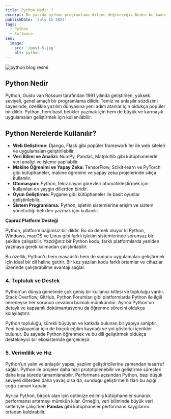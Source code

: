 ```yaml
---
title: Python Nedir ?
excerpt: Bu yazıda python programlama diline değineceğiz.Neden bu kadar popüler ve neler yapabiliriz ? Üzerine konuşacağız.
publishDate: 'July 15 2024'
tags:
  - Python
  - Software
seo:
  image:
    src: '/post-5.jpg'
    alt: python
---
```


![python blog resmi](/post-5.jpg)


## Python Nedir
Python, Guido van Rossum tarafından 1991 yılında geliştirilen, yüksek seviyeli, genel amaçlı bir programlama dilidir. Temiz ve anlaşılır sözdizimi sayesinde, özellikle yazılım dünyasına yeni adım atanlar için oldukça popüler bir dildir. Python, hem basit betikler yazmak için hem de büyük ve karmaşık uygulamaları geliştirmek için kullanılabilir.

## Python Nerelerde Kullanılır?

- **Web Geliştirme:** Django, Flask gibi popüler framework'ler ile web siteleri ve uygulamaları geliştirilebilir.
- **Veri Bilimi ve Analizi:** NumPy, Pandas, Matplotlib gibi kütüphanelerle veri analizi ve işleme yapılabilir.
- **Makine Öğrenimi ve Yapay Zeka:** TensorFlow, Scikit-learn ve PyTorch gibi kütüphaneler, makine öğrenimi ve yapay zeka projelerinde sıkça kullanılır.
- **Otomasyon:** Python, tekrarlayan görevleri otomatikleştirmek için kullanılan en yaygın dillerden biridir.
- **Oyun Geliştirme:** Pygame gibi kütüphaneler ile basit oyunlar geliştirilebilir.
- **Sistem Programlama:** Python, işletim sistemlerine erişim ve sistem yöneticiliği betikleri yazmak için kullanılır.


 **Çapraz Platform Desteği**

Python, platform bağımsız bir dildir. Bu da demek oluyor ki Python, Windows, macOS ve Linux gibi farklı işletim sistemlerinde sorunsuz bir şekilde çalışabilir. Yazdığınız bir Python kodu, farklı platformlarda yeniden yazmaya gerek kalmadan çalıştırılabilir.

Bu özellik, Python'u hem masaüstü hem de sunucu uygulamaları geliştirmek için ideal bir dil haline getirir. Bir kez yazılan kodu farklı ortamlar ve cihazlar üzerinde çalıştırabilme avantajı sağlar.

### 4. **Topluluk ve Destek**

Python'un dünya genelinde çok geniş bir kullanıcı kitlesi ve topluluğu vardır. Stack Overflow, GitHub, Python Forumları gibi platformlarda Python ile ilgili neredeyse her sorunun cevabını bulmak mümkündür. Ayrıca Python'un detaylı ve kapsamlı dokümantasyonu da öğrenme sürecini oldukça kolaylaştırır.

Python topluluğu, sürekli büyüyen ve katkıda bulunan bir yapıya sahiptir. Yeni başlayanlar için de birçok eğitim kaynağı ve yol gösterici içerikler bulunur. Bu sayede Python öğrenmek ve bu dili geliştirmek oldukça destekleyici bir ekosistemde gerçekleşir.

### 5. **Verimlilik ve Hız**

Python’un yalın ve anlaşılır yapısı, yazılım geliştiricilerine zamandan tasarruf sağlar. Python ile projeler daha hızlı prototiplenebilir ve geliştirme süreçleri daha kısa sürede tamamlanabilir. Performans açısından Python, bazı düşük seviyeli dillerden daha yavaş olsa da, sunduğu geliştirme hızları bu açığı çoğu zaman kapatır.

Ayrıca Python, birçok alan için optimize edilmiş kütüphaneler sunarak performansı artırmayı mümkün kılar. Örneğin, veri biliminde büyük veri setleriyle çalışırken **Pandas** gibi kütüphaneler performans kaygılarını ortadan kaldırabilir.
